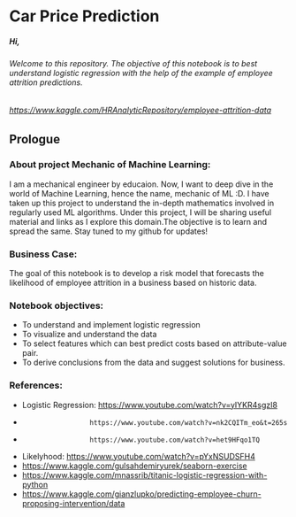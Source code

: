 # Car Price Prediction

##### Hi, 
###### Welcome to this repository. The objective of this notebook is to best understand logistic regression with the help of the example of employee attrition predictions.  
###### https://www.kaggle.com/HRAnalyticRepository/employee-attrition-data

## Prologue


### About project Mechanic of Machine Learning:
I am a mechanical engineer by educaion. Now, I want to deep dive in the world of Machine Learning, hence the name, mechanic of ML :D. I have taken up this project to understand the in-depth mathematics involved in regularly used ML algorithms. Under this project, I will be sharing useful material and links as I explore this domain.The objective is to learn and spread the same. Stay tuned to my github for updates!

### Business Case: 
The goal of this notebook is to develop a risk model that forecasts the likelihood of employee attrition in a business based on historic data. 
### Notebook objectives:

* To understand and implement logistic regression 
* To visualize and understand the data
* To select features which can best predict costs based on attribute-value pair. 
* To derive conclusions from the data and suggest solutions for business.

### References:
* Logistic Regression: https://www.youtube.com/watch?v=yIYKR4sgzI8
*                      https://www.youtube.com/watch?v=nk2CQITm_eo&t=265s
*                      https://www.youtube.com/watch?v=het9HFqo1TQ
* Likelyhood: https://www.youtube.com/watch?v=pYxNSUDSFH4
* https://www.kaggle.com/gulsahdemiryurek/seaborn-exercise
* https://www.kaggle.com/mnassrib/titanic-logistic-regression-with-python
* https://www.kaggle.com/gianzlupko/predicting-employee-churn-proposing-intervention/data
